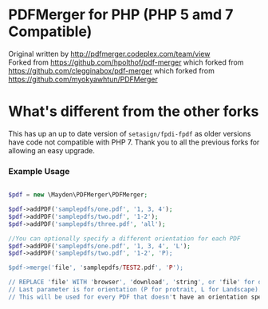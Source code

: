 # PDFMerger for PHP (PHP 5 amd 7 Compatible)

Original written by http://pdfmerger.codeplex.com/team/view<br />
Forked from https://github.com/hpolthof/pdf-merger which forked from https://github.com/clegginabox/pdf-merger which forked from https://github.com/myokyawhtun/PDFMerger

# What's different from the other forks

This has up an up to date version of `setasign/fpdi-fpdf` as older versions have code not compatible with PHP 7. Thank you to all the previous forks for allowing an easy upgrade.  

### Example Usage
```php

$pdf = new \Mayden\PDFMerger\PDFMerger;

$pdf->addPDF('samplepdfs/one.pdf', '1, 3, 4');
$pdf->addPDF('samplepdfs/two.pdf', '1-2');
$pdf->addPDF('samplepdfs/three.pdf', 'all');

//You can optionally specify a different orientation for each PDF
$pdf->addPDF('samplepdfs/one.pdf', '1, 3, 4', 'L');
$pdf->addPDF('samplepdfs/two.pdf', '1-2', 'P);

$pdf->merge('file', 'samplepdfs/TEST2.pdf', 'P');

// REPLACE 'file' WITH 'browser', 'download', 'string', or 'file' for output options
// Last parameter is for orientation (P for protrait, L for Landscape). 
// This will be used for every PDF that doesn't have an orientation specified
```
